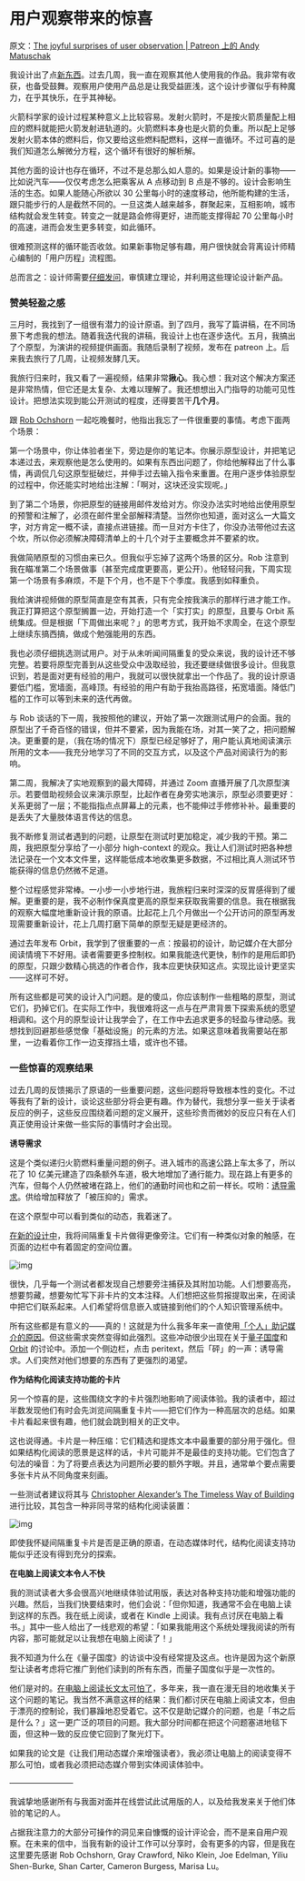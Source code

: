 # 用户观察带来的惊喜

原文：[The joyful surprises of user observation | Patreon 上的 Andy Matuschak](https://www.patreon.com/posts/joyful-surprises-68479856)

我设计出了点[新东西](https://www.patreon.com/posts/demo-talk-new-66348634?cid=85507220)。过去几周，我一直在观察其他人使用我的作品。我非常有收获，也备受鼓舞。观察用户使用产品总是让我受益匪浅，这个设计步骤似乎有种魔力，在乎其快乐，在乎其神秘。

火箭科学家的设计过程某种意义上比较容易。发射火箭时，不是按火箭质量配上相应的燃料就能把火箭发射进轨道的。火箭燃料本身也是火箭的负重。所以配上足够发射火箭本体的燃料后，你又要给这些燃料配燃料，这样一直循环。不过可喜的是我们知道怎么解微分方程，这个循环有很好的解析解。

其他方面的设计也存在循环，不过不是总那么如人意的。如果是设计新的事物——比如说汽车——仅仅考虑怎么把乘客从 A 点移动到 B 点是不够的。设计会影响生活的生态。如果人能随心所欲以 30 公里每小时的速度移动，他所能构建的生活，跟只能步行的人是截然不同的。一旦这类人越来越多，群聚起来，互相影响，城市结构就会发生转变。转变之一就是路会修得更好，进而能支撑得起 70 公里每小时的高速，进而会发生更多转变，如此循环。

很难预测这样的循环能否收敛。如果新事物足够有趣，用户很快就会背离设计师精心编制的「用户历程」流程图。

总而言之：设计师需要[仔细发问](https://www.patreon.com/posts/in-search-of-47047644)，审慎建立理论，并利用这些理论设计新产品。

### **赞美轻盈之感**

三月时，我找到了一组很有潜力的设计原语。到了四月，我写了篇讲稿，在不同场景下考虑我的想法。随着我迭代我的讲稿，我设计上也在逐步迭代。五月，我搞出了个原型，为演讲的视频提供画面。我随后录制了视频，发布在 patreon 上。后来我去旅行了几周，让视频发酵几天。

我旅行归来时，我又看了一遍视频，结果非常**揪心**。我心想：我对这个解决方案还是非常热情，但它还是太复杂、太难以理解了。我还想想出入门指导的功能可见性设计。把想法实现到能公开测试的程度，还得要苦干**几个月**。

跟 [Rob Ochshorn](https://rmozone.com/) 一起吃晚餐时，他指出我忘了一件很重要的事情。考虑下面两个场景：

第一个场景中，你让体验者坐下，旁边是你的笔记本。你展示原型设计，并把笔记本递过去，来观察他是怎么使用的。如果有东西出问题了，你给他解释出了什么事情，再调侃几句这原型挺破烂，并伸手过去输入指令来重置。在用户逐步体验原型的过程中，你还能实时地给出注解：「啊对，这块还没实现呢。」

到了第二个场景，你把原型的链接用邮件发给对方。你没办法实时地给出使用原型的预警和注解了，必须在邮件里全部解释清楚。当然你也知道，面对这么一大篇文字，对方肯定一概不读，直接点进链接。而一旦对方卡住了，你没办法带他过去这个坎，所以你必须解决障碍清单上的十几个对于主要概念并不要紧的坎。

我做简陋原型的习惯由来已久。但我似乎忘掉了这两个场景的区分。Rob 注意到我在瞄准第二个场景做事（甚至完成度更要高，更公开）。他轻轻问我，下周实现第一个场景有多麻烦，不是下个月，也不是下个季度。我感到如释重负。

我给演讲视频做的原型简直是空有其表，只有完全按我演示的那样行进才能工作。我正打算把这个原型搁置一边，开始打造一个「实打实」的原型，且要与 Orbit 系统集成。但是根据「下周做出来呢？」的思考方式，我开始不求周全，在这个原型上继续东搞西搞，做成个勉强能用的东西。

我也必须仔细挑选测试用户。对于从未听闻间隔重复的受众来说，我的设计还不够完整。若要将原型完善到从这些受众中汲取经验，我还要继续做很多设计。但我意识到，若是面对更有经验的用户，我就可以很快就拿出一个作品了。我的设计原语要低门槛，宽墙面，高峰顶。有经验的用户有助于我抬高路径，拓宽墙面。降低门槛的工作可以等到未来的迭代再做。

与 Rob 谈话的下一周，我按照他的建议，开始了第一次跟测试用户的会面。我的原型出了千奇百怪的错误，但并不要紧，因为我能在场，对其一笑了之，把问题解决。更重要的是，（我在场的情况下）原型已经足够好了，用户能认真地阅读演示所用的文本——我充分地学习了不同的交互方式，以及这个产品对阅读行为的影响。

第二周，我解决了实地观察到的最大障碍，并通过 Zoom 直播开展了几次原型演示。若要借助视频会议来演示原型，比起作者在身旁实地演示，原型必须要更好：关系更弱了一层；不能指指点点屏幕上的元素，也不能伸过手修修补补。最重要的是丢失了大量肢体语言传达的信息。

我不断修复测试者遇到的问题，让原型在测试时更加稳定，减少我的干预。第二周，我把原型分享给了一小部分 high-context 的观众。我让人们测试时把各种想法记录在一个文本文件里，这样能低成本地收集更多数据，不过相比真人测试环节能获得的信息仍然微不足道。

整个过程感觉非常棒。一小步一小步地行进，我旅程归来时深深的反胃感得到了缓解。更重要的是，我不必制作保真度更高的原型来获取我需要的信息。我在根据我的观察大幅度地重新设计我的原语。比起花上几个月做出一个公开访问的原型再发现需要重新设计，花上几周打磨下简单的原型无疑是更经济的。

通过去年发布 Orbit，我学到了很重要的一点：按最初的设计，助记媒介在大部分阅读情境下不好用。读者需要更多控制权。如果我能迭代更快，制作的是用后即扔的原型，只跟少数精心挑选的作者合作，我本应更快获知这点。实现比设计更坚实——这样可不好。

所有这些都是可笑的设计入门问题。是的傻瓜，你应该制作一些粗略的原型，测试它们，扔掉它们。在实际工作中，我很难将这一点与在严肃背景下探索系统的愿望相调和。这个月的原型设计让我学会了，在工作中去追求更多的轻盈与律动感。我想找到回避那些感觉像「基础设施」的元素的方法。如果这意味着我需要站在那里，一边看着你工作一边支撑挡土墙，或许也不错。

### **一些惊喜的观察结果**

过去几周的反馈揭示了原语的一些重要问题，这些问题将导致根本性的变化。不过等我有了新的设计，谈论这些部分将会更有趣。作为替代，我想分享一些关于读者反应的例子，这些反应围绕着问题的定义展开，这些珍贵而微妙的反应只有在人们真正使用设计来做一些实际的事情时才会出现。

**诱导需求**

这是个类似递归火箭燃料重量问题的例子。进入城市的高速公路上车太多了，所以花了 10 亿美元建造了四条额外车道，极大地增加了通行能力。现在路上有更多的汽车，但每个人仍然被堵在路上，他们的通勤时间也和之前一样长。哎哟：[诱导需求](https://en.wikipedia.org/wiki/Induced_demand)。供给增加释放了「被压抑的」需求。

在这个原型中可以看到类似的动态，我着迷了。

[在新的设计中](https://www.patreon.com/posts/demo-talk-new-66348634?cid=85507220)，我将间隔重复卡片做得更像旁注。它们有一种类似对象的触感，在页面的边栏中有着固定的空间位置。

![img](https://c10.patreonusercontent.com/4/patreon-media/p/post/68479856/090294853ce942458c32b986907f7533/eyJ3Ijo4MjB9/1.png?token-time=1657929600&token-hash=tulbGCePKN8C6dYTOJltIUWggo25bHtHnTjsA1k-1eQ%3D)

很快，几乎每一个测试者都发现自己想要旁注捕获及其附加功能。人们想要高亮，想要剪藏，想要匆忙写下非卡片的文本注释。人们想把这些剪报提取出来，在阅读中把它们联系起来。人们希望将信息嵌入或链接到他们的个人知识管理系统中。

所有这些都是有意义的——真的！这就是为什么我多年来一直使用[「个人」助记媒介的原因](https://notes.andymatuschak.org/z5ARNXtS5VxteskEW91S1yYTgAcLABNXsZuJE)。但这些需求突然变得如此强烈。这些冲动很少出现在关于[量子国度](https://quantum.country/)和 [Orbit](https://withorbit.com/) 的讨论中。添加一个侧边栏，点击 peritext，然后「砰」的一声：诱导需求。人们突然对他们想要的东西有了更强烈的渴望。

**作为结构化阅读支持功能的卡片**

另一个惊喜的是，这些围绕文字的卡片强烈地影响了阅读体验。我的读者中，超过半数发现他们有时会先浏览间隔重复卡片——把它们作为一种高层次的总结。如果卡片看起来很有趣，他们就会跳到相关的正文中。

这也说得通。卡片是一种压缩：它们精选和提炼文本中最重要的部分用于强化。但如果结构化阅读的愿景是这样的话，卡片可能并不是最佳的支持功能。它们包含了句法的噪音：为了将要点表达为问题所必要的额外字眼。并且，通常单个要点需要多张卡片从不同角度来刻画。

一些测试者建议将其与 [Christopher Alexander’s The Timeless Way of Building](https://en.wikipedia.org/wiki/The_Timeless_Way_of_Building) 进行比较，其包含一种非同寻常的结构化阅读装置：

![img](https://c10.patreonusercontent.com/4/patreon-media/p/post/68479856/3085dab677304693a821ab98889ac3c3/e30%3D/1.png?token-time=1657929600&token-hash=mDp8NktDxyNwCpEHCJUv1BjL5lWC8D8lAu_UVLi4sTg%3D)

即使我怀疑间隔重复卡片是否是正确的原语，在动态媒体时代，结构化阅读支持功能似乎还没有得到充分的探索。

**在电脑上阅读文本令人不快**

我的测试读者大多会很高兴地继续体验试用版，表达对各种支持功能和增强功能的兴趣。然后，当我们快要结束时，他们会说：「但你知道，我通常不会在电脑上读到这样的东西。我在纸上阅读，或者在 Kindle 上阅读。我有点讨厌在电脑上看书。」其中一些人给出了一线悲观的希望：「如果我能用这个系统处理我阅读的所有内容，那可能就足以让我想在电脑上阅读了！」

我不知道为什么在《量子国度》的访谈中没有经常提及这点。也许是因为这个新原型让读者考虑将它推广到他们读到的所有东西，而量子国度似乎是一次性的。

他们是对的。[在电脑上阅读长文太可怕了](https://notes.andymatuschak.org/z7yjjydTNu3bujTeFc7Hey1iFbz513SnN6oss)，多年来，我一直在漫无目的地收集关于这个问题的笔记。我当然不满意这样的结果：我们都讨厌在电脑上阅读文本，但由于漂亮的控制论，我们暴躁地忍受着它。这不仅是助记媒介的问题，也是「书之后是什么？」这一更广泛的项目的问题。我大部分时间都在把这个问题塞进地毯下面，但这种一致的反应使它回到了聚光灯下。

如果我的论文是《让我们用动态媒介来增强读者》，我必须让电脑上的阅读变得不那么可怕，或者我必须把动态媒介带到实体阅读体验中。

————————

我诚挚地感谢所有与我面对面并在线尝试此试用版的人，以及给我发来关于他们体验的笔记的人。

占据我注意力的大部分可操作的洞见来自慷慨的设计评论会，而不是来自用户观察。在未来的信中，当我有新的设计工作可以分享时，会有更多的内容，但是我在这里要先感谢 Rob Ochshorn, Gray Crawford, Niko Klein, Joe Edelman, Yiliu Shen-Burke, Shan Carter, Cameron Burgess, Marisa Lu。